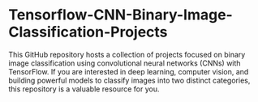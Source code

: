 # Tensorflow-CNN-Binary-Image-Classification-Projects
   This GitHub repository hosts a collection of projects focused on binary image classification using convolutional neural networks (CNNs) with TensorFlow. If you are interested in deep learning, computer vision, and building powerful models to classify images into two distinct categories, this repository is a valuable resource for you.
